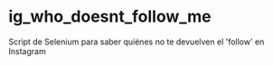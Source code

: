 # ig_who_doesnt_follow_me
Script de Selenium para saber quiénes no te devuelven el 'follow' en Instagram
